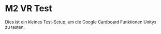 ﻿# M2 VR Test

Dies ist ein kleines Test-Setup, um die Google Cardboard Funktionen Unitys zu testen.